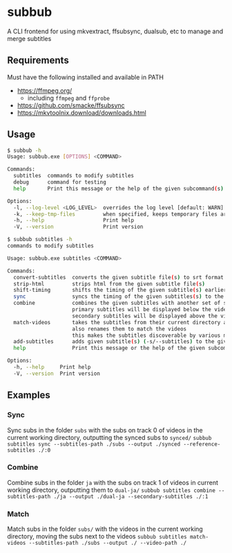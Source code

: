 # subbub

A CLI frontend for using mkvextract, ffsubsync, dualsub, etc to manage and merge subtitles

## Requirements

Must have the following installed and available in PATH

- https://ffmpeg.org/
  - including `ffmpeg` and `ffprobe`
- https://github.com/smacke/ffsubsync
- https://mkvtoolnix.download/downloads.html

## Usage

```bash
$ subbub -h
Usage: subbub.exe [OPTIONS] <COMMAND>

Commands:
  subtitles  commands to modify subtitles
  debug      command for testing
  help       Print this message or the help of the given subcommand(s)

Options:
  -l, --log-level <LOG_LEVEL>  overrides the log level [default: WARN]
  -k, --keep-tmp-files         when specified, keeps temporary files around
  -h, --help                   Print help
  -V, --version                Print version
```

```bash
$ subbub subtitles -h
commands to modify subtitles

Usage: subbub.exe subtitles <COMMAND>

Commands:
  convert-subtitles  converts the given subtitle file(s) to srt format
  strip-html         strips html from the given subtitle file(s)
  shift-timing       shifts the timing of the given subtitle(s) earlier or later by the given value in seconds
  sync               syncs the timing of the given subtitles(s) to the secondary subtitle(s)
  combine            combines the given subtitles with another set of subtitles, creating dual subtitles (displaying both at the same time)
                     primary subtitles will be displayed below the video
                     secondary subtitles will be displayed above the video
  match-videos       takes the subtitles from their current directory and places them alongside the videos present in the output directory
                     also renames them to match the videos
                     this makes the subtitles discoverable by various media library management applications
  add-subtitles      adds given subtitle(s) (-s/--subtitles) to the given video(s) (-v/--video_path)
  help               Print this message or the help of the given subcommand(s)

Options:
  -h, --help     Print help
  -V, --version  Print version
```

## Examples

### Sync

Sync subs in the folder `subs` with the subs on track 0 of videos in the current working directory, outputting the synced subs to `synced/`
`subbub subtitles sync --subtitles-path ./subs --output ./synced --reference-subtitles ./:0`

### Combine

Combine subs in the folder `ja` with the subs on track 1 of videos in current working directory, outputting them to `dual-ja/`
`subbub subtitles combine --subtitles-path ./ja --output ./dual-ja --secondary-subtitles ./:1`

### Match

Match subs in the folder `subs/` with the videos in the current working directory, moving the subs next to the videos
`subbub subtitles match-videos --subtitles-path ./subs --output ./ --video-path ./`
